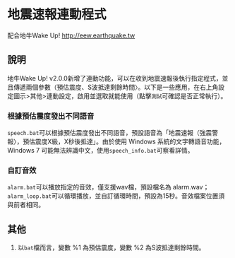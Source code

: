 # 地震速報連動程式
配合地牛Wake Up! http://eew.earthquake.tw

## 說明
地牛Wake Up! v2.0.0新增了連動功能，可以在收到地震速報後執行指定程式，並且傳遞兩個參數（預估震度、S波抵達剩餘時間〉。以下是一些應用，在右上角設定圖示>其他>連動設定，啟用並選取就能使用（點擊`測試`可確認是否正常執行）。
### 根據預估震度發出不同語音
`speech.bat`可以根據預估震度發出不同語音，預設語音為「地震速報（強震警報〉，預估震度X級，X秒後抵達」。由於使用 Windows 系統的文字轉語音功能，Windows 7 可能無法辨識中文，使用`speech_info.bat`可察看詳情。

### 自訂音效
`alarm.bat`可以播放指定的音效，僅支援wav檔，預設檔名為 alarm.wav；`alarm_loop.bat`可以循環播放，並自訂循環時間，預設為15秒。音效檔案位置須與前者相同。

## 其他
1. 以`bat`檔而言，變數 %1 為預估震度，變數 %2 為S波抵達剩餘時間。
